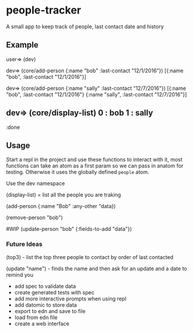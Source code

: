 # people-tracker

A small app to keep track of people, last contact date and history

## Example

user=> (dev)

dev=> (core/add-person {:name "bob" :last-contact "12/1/2016"})
[{:name "bob", :last-contact "12/1/2016"}]

dev=> (core/add-person {:name "sally" :last-contact "12/7/2016"})
[{:name "bob", :last-contact "12/1/2016"} {:name "sally", :last-contact "12/7/2016"}]

dev=> (core/display-list)
0 : bob
1 : sally
----
:done


## Usage

Start a repl in the project and use these functions to interact with it, most functions can take an atom as a first param so we can pass in anatom for testing. Otherwise it uses the globally defined `people` atom.

Use the dev namespace

(display-list) = list all the people you are traking

(add-person {:name "Bob" :any-other "data})

(remove-person "bob")

#WIP (update-person "bob" {:fields-to-add "data"}) 

### Future Ideas

(top3) - list the top three people to contact by order of last contacted

(update "name") - finds the name and then ask for an update and a date to remind you 
* add spec to validate data
* create generated tests with spec
* add more interactive prompts when using repl 
* add datomic to store data
* export to edn and save to file
* load from edn file
* create a web interface 







